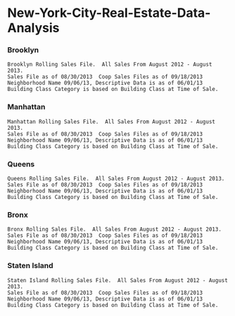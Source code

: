 # New-York-City-Real-Estate-Data-Analysis
	
	
### Brooklyn
	Brooklyn Rolling Sales File.  All Sales From August 2012 - August 2013. 
	Sales File as of 08/30/2013  Coop Sales Files as of 09/18/2013
	Neighborhood Name 09/06/13, Descriptive Data is as of 06/01/13
	Building Class Category is based on Building Class at Time of Sale.
	
### Manhattan
	Manhattan Rolling Sales File.  All Sales From August 2012 - August 2013. 
	Sales File as of 08/30/2013  Coop Sales Files as of 09/18/2013
	Neighborhood Name 09/06/13, Descriptive Data is as of 06/01/13
	Building Class Category is based on Building Class at Time of Sale.
	
### Queens
	Queens Rolling Sales File.  All Sales From August 2012 - August 2013. 
	Sales File as of 08/30/2013  Coop Sales Files as of 09/18/2013
	Neighborhood Name 09/06/13, Descriptive Data is as of 06/01/13
	Building Class Category is based on Building Class at Time of Sale.
	
### Bronx
	Bronx Rolling Sales File.  All Sales From August 2012 - August 2013. 
	Sales File as of 08/30/2013  Coop Sales Files as of 09/18/2013
	Neighborhood Name 09/06/13, Descriptive Data is as of 06/01/13
	Building Class Category is based on Building Class at Time of Sale.
	
### Staten Island
	Staten Island Rolling Sales File.  All Sales From August 2012 - August 2013. 
	Sales File as of 08/30/2013  Coop Sales Files as of 09/18/2013
	Neighborhood Name 09/06/13, Descriptive Data is as of 06/01/13
	Building Class Category is based on Building Class at Time of Sale.
 
